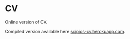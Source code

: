 # CV
Online version of CV.

Compiled version available here <a href="https://scipios-cv.herokuapp.com/" target="_blank">scipios-cv.herokuapp.com</a>.
